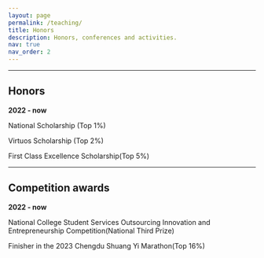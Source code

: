 ```yaml
---
layout: page
permalink: /teaching/
title: Honors
description: Honors, conferences and activities.
nav: true
nav_order: 2
---
```

- - -
## Honors

**2022 - now**

National Scholarship (Top 1%)

Virtuos Scholarship (Top 2%)

First Class Excellence Scholarship(Top 5%)

- - -  
## Competition awards
**2022 - now**

National College Student Services Outsourcing Innovation and Entrepreneurship Competition(National Third Prize)

Finisher in the 2023 Chengdu Shuang Yi Marathon(Top 16%)